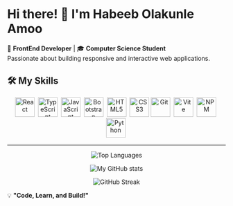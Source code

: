 # Hi there! 👋 I'm Habeeb Olakunle Amoo

🚀 **FrontEnd Developer** | 🎓 **Computer Science Student**  
Passionate about building responsive and interactive web applications.

## 🛠 My Skills
<div align="center">
  <img src="https://cdn.jsdelivr.net/gh/devicons/devicon/icons/react/react-original.svg" title="React" width="45" height="45"/>&nbsp;
  <img src="https://cdn.jsdelivr.net/gh/devicons/devicon/icons/typescript/typescript-original.svg" alt="TypeScript" width="45" height="45">&nbsp;
  <img src="https://cdn.jsdelivr.net/gh/devicons/devicon/icons/javascript/javascript-original.svg" title="JavaScript" width="45" height="45"/>&nbsp;
  <img src="https://cdn.jsdelivr.net/gh/devicons/devicon/icons/bootstrap/bootstrap-original.svg" title="Bootstrap" width="45" height="45"/>&nbsp;
  <img src="https://cdn.jsdelivr.net/gh/devicons/devicon/icons/html5/html5-original.svg" title="HTML5" width="45" height="45"/>&nbsp;
  <img src="https://cdn.jsdelivr.net/gh/devicons/devicon/icons/css3/css3-original.svg" title="CSS3" width="45" height="45"/>
  <img src="https://cdn.jsdelivr.net/gh/devicons/devicon/icons/git/git-original.svg" title="Git" width="45" height="45"/>&nbsp;
  <img src="https://cdn.jsdelivr.net/gh/devicons/devicon/icons/vitejs/vitejs-original.svg" title="Vite" width="45" height="45"/>&nbsp;
  <img src="https://cdn.jsdelivr.net/gh/devicons/devicon/icons/npm/npm-original-wordmark.svg" title="NPM" width="45" height="45"/>&nbsp;
  <img src="https://cdn.jsdelivr.net/gh/devicons/devicon/icons/python/python-original.svg" title="Python" width="45" height="45"/>&nbsp;
</div>

---
<div align="center">
  
  ![Top Languages](https://github-readme-stats.vercel.app/api/top-langs/?username=Habeebamoo&layout=compact&theme=radical)

  ![My GitHub stats](https://github-readme-stats.vercel.app/api?username=Habeebamoo&show_icons=true&theme=radical)
  
  ![GitHub Streak](https://github-readme-streak-stats.herokuapp.com/?user=Habeebamoo&theme=radical)
</div>

💡 **"Code, Learn, and Build!"**
